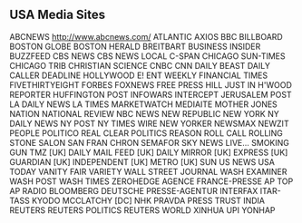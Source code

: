 ## USA Media Sites
ABCNEWS http://www.abcnews.com/
ATLANTIC 
AXIOS
BBC
BILLBOARD
BOSTON GLOBE
BOSTON HERALD
BREITBART
BUSINESS INSIDER
BUZZFEED
CBS NEWS
CBS NEWS LOCAL
C-SPAN
CHICAGO SUN-TIMES
CHICAGO TRIB
CHRISTIAN SCIENCE
CNBC
CNN
DAILY BEAST
DAILY CALLER
DEADLINE HOLLYWOOD
E!
ENT WEEKLY
FINANCIAL TIMES
FIVETHIRTYEIGHT
FORBES
FOXNEWS
FREE PRESS
HILL JUST IN
H'WOOD REPORTER
HUFFINGTON POST
INFOWARS
INTERCEPT
JERUSALEM POST
LA DAILY NEWS
LA TIMES
MARKETWATCH
MEDIAITE
MOTHER JONES
NATION
NATIONAL REVIEW
NBC NEWS
NEW REPUBLIC
NEW YORK
NY DAILY NEWS
NY POST
NY TIMES WIRE
NEW YORKER
NEWSMAX
NEWZIT
PEOPLE
POLITICO
REAL CLEAR POLITICS
REASON
ROLL CALL
ROLLING STONE
SALON
SAN FRAN CHRON
SEMAFOR
SKY NEWS LIVE...
SMOKING GUN
TMZ
[UK] DAILY MAIL FEED
[UK] DAILY MIRROR
[UK] EXPRESS
[UK] GUARDIAN
[UK] INDEPENDENT
[UK] METRO
[UK] SUN
US NEWS
USA TODAY
VANITY FAIR
VARIETY
WALL STREET JOURNAL
WASH EXAMINER
WASH POST
WASH TIMES
ZEROHEDGE
AGENCE FRANCE-PRESSE
AP TOP
AP RADIO
BLOOMBERG
DEUTSCHE PRESSE-AGENTUR
INTERFAX
ITAR-TASS
KYODO
MCCLATCHY [DC]
NHK
PRAVDA
PRESS TRUST INDIA
REUTERS
REUTERS POLITICS
REUTERS WORLD
XINHUA
UPI
YONHAP
